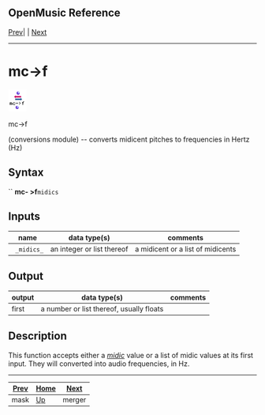 OpenMusic Reference  
---  
[Prev](mask)| | [Next](merger)  
  
* * *

# mc->f

![](figures/functions/conversions/mc-f.png)

  
  
mc->f  
  
(conversions module) \-- converts midicent pitches to frequencies in Hertz
(Hz)  

## Syntax

`` **mc- >f**` midics `

## Inputs

name| data type(s)| comments  
---|---|---  
` _midics_`|  an integer or list thereof| a midicent or a list of midicents  
  
## Output

output| data type(s)| comments  
---|---|---  
first| a number or list thereof, usually floats|  
  
## Description

This function accepts either a [_midic_](glossary#MIDIC) value or a list
of midic values at its first input. They will converted into audio
frequencies, in Hz.

* * *

[Prev](mask)| [Home](index)| [Next](merger)  
---|---|---  
mask| [Up](funcref.main)| merger

